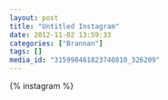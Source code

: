 ```yaml
---
layout: post
title: "Untitled Instagram"
date: 2012-11-02 13:59:33
categories: ["Brannan"]
tags: []
media_id: "315998461823740810_326209"
---
```


{% instagram %}
